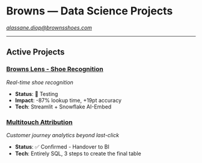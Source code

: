 # Browns — Data Science Projects
*alassane.diop@brownsshoes.com*

---

## Active Projects

### [Browns Lens - Shoe Recognition](./browns-lens/)
*Real-time shoe recognition*
- **Status**: 🧪 Testing
- **Impact**: -87% lookup time, +19pt accuracy
- **Tech**: Streamlit + Snowflake AI-Embed

### [Multitouch Attribution](./multitouch-attribution/)
*Customer journey analytics beyond last-click*
- **Status**:  ✅ Confirmed - Handover to BI
- **Tech**: Entirely SQL, 3 steps to create the final table